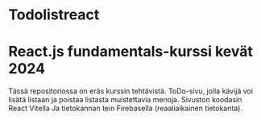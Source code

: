 # Todolistreact

# React.js fundamentals-kurssi kevät 2024 

Tässä repositoriossa on eräs kurssin tehtävistä. ToDo-sivu, jolla kävijä voi lisätä listaan ja poistaa listasta muistettavia menoja. Sivuston koodasin React Vitella Ja tietokannan tein Firebasella (reaaliaikainen tietokanta).  
